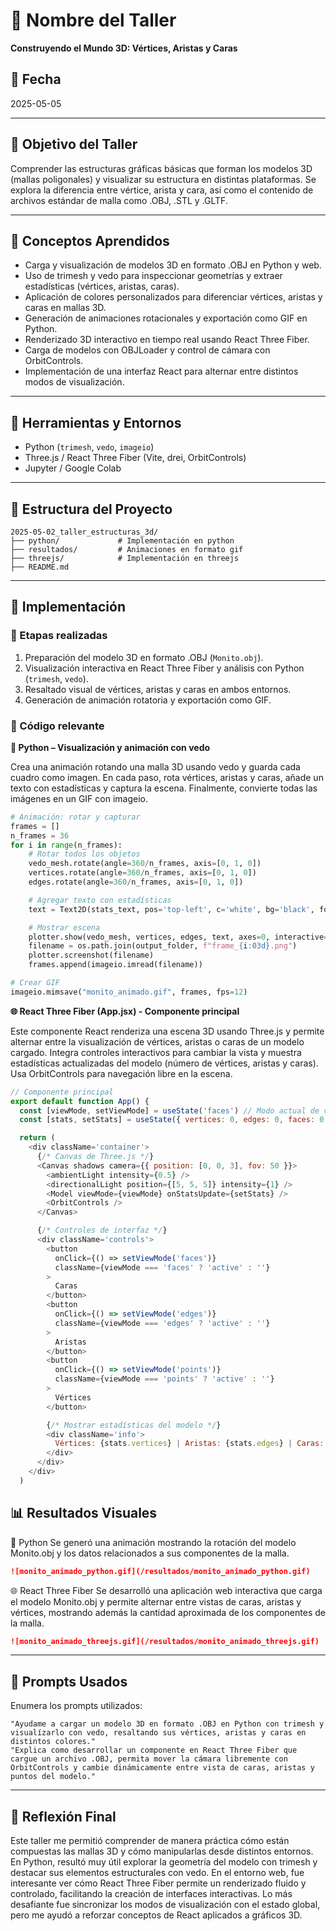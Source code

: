 # 🧪 Nombre del Taller

**Construyendo el Mundo 3D: Vértices, Aristas y Caras**

## 📅 Fecha
2025-05-05

---

## 🎯 Objetivo del Taller

Comprender las estructuras gráficas básicas que forman los modelos 3D (mallas poligonales) y visualizar su estructura en distintas plataformas. Se explora la diferencia entre vértice, arista y cara, así como el contenido de archivos estándar de malla como .OBJ, .STL y .GLTF.

---

## 🧠 Conceptos Aprendidos

- Carga y visualización de modelos 3D en formato .OBJ en Python y web.
- Uso de trimesh y vedo para inspeccionar geometrías y extraer estadísticas (vértices, aristas, caras).
- Aplicación de colores personalizados para diferenciar vértices, aristas y caras en mallas 3D.
- Generación de animaciones rotacionales y exportación como GIF en Python.
- Renderizado 3D interactivo en tiempo real usando React Three Fiber.
- Carga de modelos con OBJLoader y control de cámara con OrbitControls.
- Implementación de una interfaz React para alternar entre distintos modos de visualización. 

---

## 🔧 Herramientas y Entornos

- Python (`trimesh`, `vedo`, `imageio`)
- Three.js / React Three Fiber (Vite, drei, OrbitControls)
- Jupyter / Google Colab

---

## 📁 Estructura del Proyecto

```
2025-05-02_taller_estructuras_3d/
├── python/             # Implementación en python
├── resultados/         # Animaciones en formato gif
├── threejs/            # Implementación en threejs
├── README.md
```
---

## 🧪 Implementación

### 🔹 Etapas realizadas
1. Preparación del modelo 3D en formato .OBJ (`Monito.obj`).
2. Visualización interactiva en React Three Fiber y análisis con Python (`trimesh`, `vedo`).
3. Resaltado visual de vértices, aristas y caras en ambos entornos.
4. Generación de animación rotatoria y exportación como GIF.

### 🔹 Código relevante

**🐍 Python – Visualización y animación con vedo**

Crea una animación rotando una malla 3D usando vedo y guarda cada cuadro como imagen. En cada paso, rota vértices, aristas y caras, añade un texto con estadísticas y captura la escena. Finalmente, convierte todas las imágenes en un GIF con imageio.

```python
# Animación: rotar y capturar
frames = []
n_frames = 36
for i in range(n_frames):
    # Rotar todos los objetos
    vedo_mesh.rotate(angle=360/n_frames, axis=[0, 1, 0])
    vertices.rotate(angle=360/n_frames, axis=[0, 1, 0])
    edges.rotate(angle=360/n_frames, axis=[0, 1, 0])

    # Agregar texto con estadísticas
    text = Text2D(stats_text, pos='top-left', c='white', bg='black', font='Courier', s=0.9)

    # Mostrar escena
    plotter.show(vedo_mesh, vertices, edges, text, axes=0, interactive=False)
    filename = os.path.join(output_folder, f"frame_{i:03d}.png")
    plotter.screenshot(filename)
    frames.append(imageio.imread(filename))

# Crear GIF
imageio.mimsave("monito_animado.gif", frames, fps=12)
```

**🌐 React Three Fiber (App.jsx) - Componente principal**

Este componente React renderiza una escena 3D usando Three.js y permite alternar entre la visualización de vértices, aristas o caras de un modelo cargado. Integra controles interactivos para cambiar la vista y muestra estadísticas actualizadas del modelo (número de vértices, aristas y caras). Usa OrbitControls para navegación libre en la escena.

```javascript
// Componente principal
export default function App() {
  const [viewMode, setViewMode] = useState('faces') // Modo actual de visualización
  const [stats, setStats] = useState({ vertices: 0, edges: 0, faces: 0 }) // Estadísticas del modelo

  return (
    <div className='container'>
      {/* Canvas de Three.js */}
      <Canvas shadows camera={{ position: [0, 0, 3], fov: 50 }}>
        <ambientLight intensity={0.5} />
        <directionalLight position={[5, 5, 5]} intensity={1} />
        <Model viewMode={viewMode} onStatsUpdate={setStats} />
        <OrbitControls />
      </Canvas>

      {/* Controles de interfaz */}
      <div className='controls'>
        <button
          onClick={() => setViewMode('faces')}
          className={viewMode === 'faces' ? 'active' : ''}
        >
          Caras
        </button>
        <button
          onClick={() => setViewMode('edges')}
          className={viewMode === 'edges' ? 'active' : ''}
        >
          Aristas
        </button>
        <button
          onClick={() => setViewMode('points')}
          className={viewMode === 'points' ? 'active' : ''}
        >
          Vértices
        </button>

        {/* Mostrar estadísticas del modelo */}
        <div className='info'>
          Vértices: {stats.vertices} | Aristas: {stats.edges} | Caras: {stats.faces}
        </div>
      </div>
    </div>
  )
```
## 📊 Resultados Visuales

🐍 Python
Se generó una animación mostrando la rotación del modelo Monito.obj y los datos relacionados a sus componentes de la malla.

```markdown
![monito_animado_python.gif](/resultados/monito_animado_python.gif)
```
🌐 React Three Fiber
Se desarrolló una aplicación web interactiva que carga el modelo Monito.obj y permite alternar entre vistas de caras, aristas y vértices, mostrando además la cantidad aproximada de los componentes de la malla.

```markdown
![monito_animado_threejs.gif](/resultados/monito_animado_threejs.gif)
```
---

## 🧩 Prompts Usados

Enumera los prompts utilizados:

```text
"Ayudame a cargar un modelo 3D en formato .OBJ en Python con trimesh y visualízarlo con vedo, resaltando sus vértices, aristas y caras en distintos colores."
"Explica como desarrollar un componente en React Three Fiber que cargue un archivo .OBJ, permita mover la cámara libremente con OrbitControls y cambie dinámicamente entre vista de caras, aristas y puntos del modelo."
```

---

## 💬 Reflexión Final

Este taller me permitió comprender de manera práctica cómo están compuestas las mallas 3D y cómo manipularlas desde distintos entornos. En Python, resultó muy útil explorar la geometría del modelo con trimesh y destacar sus elementos estructurales con vedo. En el entorno web, fue interesante ver cómo React Three Fiber permite un renderizado fluido y controlado, facilitando la creación de interfaces interactivas. Lo más desafiante fue sincronizar los modos de visualización con el estado global, pero me ayudó a reforzar conceptos de React aplicados a gráficos 3D.